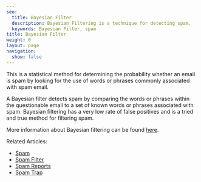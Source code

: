 ```yaml
---
seo:
  title: Bayesian Filter
  description: Bayesian Filtering is a technique for detecting spam.
  keywords: Bayesian Filter, spam
title: Bayesian Filter
weight: 0
layout: page
navigation:
  show: false
---
```


This is a statistical method for determining the probability whether an email is spam by looking for the use of words or phrases commonly associated with spam email.

A Bayesian filter detects spam by comparing the words or phrases within the questionable email to a set of known words or phrases associated with spam. Bayesian filtering has a very low rate of false positives and is a tried and true method for filtering spam.

More information about Bayesian filtering can be found [here](https://en.wikipedia.org/wiki/Naive_Bayes_spam_filtering).

Related Articles:

- [Spam]({{root_url}}/glossary/spam/)
- [Spam Filter]({{root_url}}/glossary/spam-filter/)
- [Spam Reports]({{root_url}}/glossary/spam-reports/)
- [Spam Trap]({{root_url}}/glossary/spam-traps/)
